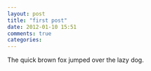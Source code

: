 ```yaml
---
layout: post
title: "first post"
date: 2012-01-10 15:51
comments: true
categories: 
---
```

The quick brown fox jumped over the lazy dog.

